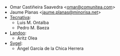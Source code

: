 - Omar Castiñeira Saavedra \<<omar@comunitea.com>\>
- Jaume Planas \<<jaume.planas@minorisa.net>\>
- [Tecnativa](https://www.tecnativa.com):
  - Luis M. Ontalba
  - Pedro M. Baeza
- [Landoo](https://www.landoo.es/):
  - Aritz Olea
- [Sygel](https://www.sygel.es/):
  - Ángel García de la Chica Herrera
